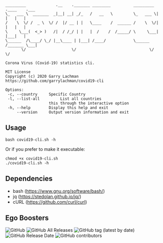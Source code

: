  ```
 _________             .__    ._______ ________          _________ .____    .___ 
\_   ___ \  _______  _|__| __| _/_   /   __   \         \_   ___ \|    |   |   |
/    \  \/ /  _ \  \/ /  |/ __ | |   \____    /  ______ /    \  \/|    |   |   |
\     \___(  <_> )   /|  / /_/ | |   |  /    /  /_____/ \     \___|    |___|   |
 \______  /\____/ \_/ |__\____ | |___| /____/            \______  /_______ \___|
        \/                    \/                                \/        \/        
        
 Corona Virus (Covid-19) statistics cli.

 MIT License
 Copyright (c) 2020 Garry Lachman
 https://github.com/garrylachman/covid19-cli

 Options:
  -c, --country     Specific Country
  -l, --list-all         List all countries
                    this through the interactive option
  -h, --help        Display this help and exit
      --version     Output version information and exit
```

## Usage

```
bash covid19-cli.sh -h
```

Or if you prefer to make it executable:

```
chmod +x covid19-cli.sh
./covid19-cli.sh -h
```

## Dependencies
* bash (https://www.gnu.org/software/bash/)
* jq (https://stedolan.github.io/jq/)
* cURL (https://github.com/curl/curl)

## Ego Boosters
![GitHub](https://img.shields.io/github/license/garrylachman/covid19-cli?style=flat-square)
![GitHub All Releases](https://img.shields.io/github/downloads/garrylachman/covid19-cli/total?style=flat-square)
![GitHub tag (latest by date)](https://img.shields.io/github/v/tag/garrylachman/covid19-cli?style=flat-square)
![GitHub Release Date](https://img.shields.io/github/release-date/garrylachman/covid19-cli?style=flat-square)
![GitHub contributors](https://img.shields.io/github/contributors/garrylachman/covid19-cli?style=flat-square)
